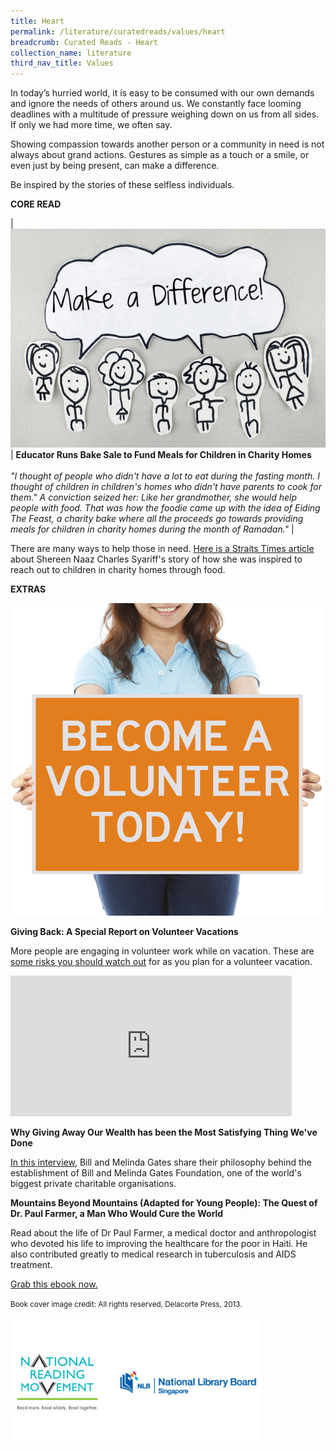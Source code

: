 ```yaml
---
title: Heart
permalink: /literature/curatedreads/values/heart
breadcrumb: Curated Reads - Heart
collection_name: literature
third_nav_title: Values
---
```


In today’s hurried world, it is easy to be consumed with our own demands and ignore the needs of others around us. We constantly face looming deadlines with a multitude of pressure weighing down on us from all sides. If only we had more time, we often say.

Showing compassion towards another person or a community in need is not always about grand actions. Gestures as simple as a touch or a smile, or even just by being present, can make a difference.

Be inspired by the stories of these selfless individuals.

**CORE READ**

| ![Make a difference image](/images/literature/curatedreads/values/iStock_54091434_MEDIUM_Resized.jpg) | **Educator Runs Bake Sale to Fund Meals for Children in Charity Homes** <br><br> _"I thought of people who didn't have a lot to eat during the fasting month. I thought of children in children's homes who didn't have parents to cook for them." A conviction seized her: Like her grandmother, she would help people with food. That was how the foodie came up with the idea of Eiding The Feast, a charity bake where all the proceeds go towards providing meals for children in charity homes during the month of Ramadan."_ |

There are many ways to help those in need. [Here is a Straits Times article](https://www.straitstimes.com/opinion/educator-runs-bake-sale-to-fund-meals-for-children-in-charity-homes) about Shereen Naaz Charles Syariff's story of how she was inspired to reach out to children in charity homes through food.

**EXTRAS**

![Volunteer image](/images/literature/curatedreads/values/iStock_74726313_MEDIUM_Resized.jpg)

**Giving Back: A Special Report on Volunteer Vacations**

More people are engaging in volunteer work while on vacation. These are [some risks you should watch out](https://www.cntraveler.com/stories/2013-01-15/volunteer-vacations-rewards-risks) for as you plan for a volunteer vacation.

<iframe src="https://embed-ssl.ted.com/talks/bill_and_melinda_gates_why_giving_away_our_wealth_has_been_the_most_satisfying_thing_we_ve_done.html" width="450" height="225" frameborder="0" scrolling="no" allowfullscreen="allowfullscreen"></iframe>

**Why Giving Away Our Wealth has been the Most Satisfying Thing We've Done**

[In this interview](https://www.ted.com/talks/bill_and_melinda_gates_why_giving_away_our_wealth_has_been_the_most_satisfying_thing_we_ve_done), Bill and Melinda Gates share their philosophy behind the establishment of Bill and Melinda Gates Foundation, one of the world's biggest private charitable organisations.


**Mountains Beyond Mountains (Adapted for Young People): The Quest of Dr. Paul Farmer, a Man Who Would Cure the World**

Read about the life of Dr Paul Farmer, a medical doctor and anthropologist who devoted his life to improving the healthcare for the poor in Haiti. He also contributed greatly to medical research in tuberculosis and AIDS treatment.

[Grab this ebook now.](https://eresources.nlb.gov.sg/eReads/cms/details?uuid=fd6dd519-a00f-4e94-acd0-ee11105f9d8f)

<small>Book cover image credit: All rights reserved, Delacorte Press, 2013.</small>

![Logos image](/images/literature/curatedreads/logos-updated.jpeg)


